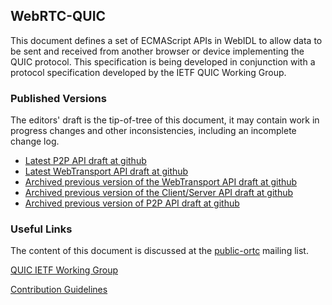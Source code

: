 ## WebRTC-QUIC 

This document defines a set of ECMAScript APIs in WebIDL to allow data to be sent
and received from another browser or device implementing the QUIC
protocol. This specification is being developed in conjunction with a protocol
specification developed by the IETF QUIC Working Group.

### Published Versions

The editors' draft is the tip-of-tree of this document, it may contain work in
progress changes and other inconsistencies, including an incomplete change log.

* [Latest P2P API draft at github](https://w3c.github.io/webrtc-quic/)
* [Latest WebTransport API draft at github](https://pthatcherg.github.io/web-transport/)
* [Archived previous version of the WebTransport API draft at github](https://w3c.github.io/webtransport2.html)
* [Archived previous version of the Client/Server API draft at github](https://w3c.github.io/webrtc-quic/cs.html)
* [Archived previous version of P2P API draft at github](https://w3c.github.io/webrtc-quic/index-old.html)

### Useful Links

The content of this document is discussed at the
[public-ortc](https://lists.w3.org/Archives/Public/public-ortc/)
mailing list.

[QUIC IETF Working Group](https://tools.ietf.org/wg/quic/)

[Contribution Guidelines](CONTRIBUTING.md)

